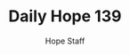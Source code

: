 ---
image: /assets/img/daily-hope-default-artwork.png
title: Daily Hope 139
number: 139
categories:
  - Daily Hope
author: Hope Staff
notes: Daily Hope 139
embed: >-
  EMBED_GOES_HERE
---